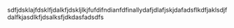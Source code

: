 sdfjdsklajfdsklfjdalkfjdskljlkjfufdifndianfdfinallydafjdlafjskjdafadsflkdfjaklsdjfdalfkjasdlkfjdsalksfjdkdasfadsdfs